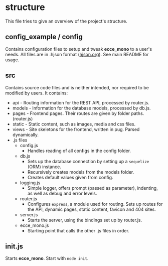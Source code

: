 structure
=========
  This file tries to give an overview of the project's structure.

config_example / config
-----------------------
  Contains configuration files to setup and tweak __ecce_mono__ to a user's needs.
  All files are in .hjson format ([hjson.org](hjson.org)). See main README for
  usage.

src
---
  Contains source code files and is neither intended, nor required to be
  modified by users. It contains:

  * api - Routing information for the REST API, processed by router.js.
  * models - Information for the database models, processed by db.js.
  * pages - Frontend pages. Their routes are given by folder paths. (router.js)
  * static - Static content, such as images, media and css files.
  * views - Site skeletons for the frontend, written in pug. Parsed dynamically.
  * .js files
    - config.js
      * Handles reading of all configs in the config folder.
    - db.js
      * Sets up the database connection by setting up a `sequelize` (ORM)
        instance.
      * Recursively creates models from the models folder.
      * Creates default values given from config.
    - logging.js
      * Simple logger, offers prompt (passed as parameter), indenting, as well
        as debug and error levels.
    - router.js
      * Configures `express`, a module used for routing. Sets up routes for the
        API, dynamic pages, static content, favicon and 404 sites.
    - server.js
      * Starts the server, using the bindings set up by router.js.
    - ecce_mono.js
      * Starting point that calls the other .js files in order.
      
init.js
-------
Starts __ecce_mono__. Start with `node init`.
